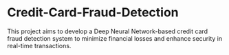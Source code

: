 # Credit-Card-Fraud-Detection
This project aims to develop a Deep Neural Network-based credit card fraud detection system to minimize financial losses and enhance security in real-time transactions.
